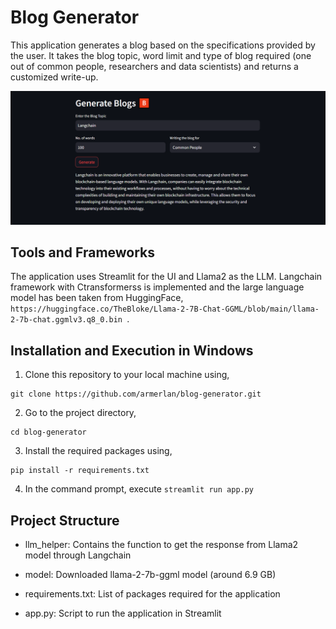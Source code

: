# Blog Generator

This application generates a blog based on the specifications provided by the user. It takes the blog topic, word limit and type of blog required (one out of common people, researchers and data scientists) and returns a customized write-up.

![](common_blog.png)

## Tools and Frameworks

The application uses Streamlit for the UI and Llama2 as the LLM. Langchain framework with Ctransformerss is implemented and the large language model has been taken from HuggingFace, ```https://huggingface.co/TheBloke/Llama-2-7B-Chat-GGML/blob/main/llama-2-7b-chat.ggmlv3.q8_0.bin ```.

## Installation and Execution in Windows

1. Clone this repository to your local machine using, 
```
git clone https://github.com/armerlan/blog-generator.git
```

2. Go to the project directory,
```
cd blog-generator
```

3. Install the required packages using,
```
pip install -r requirements.txt
```

4. In the command prompt, execute ```streamlit run app.py```

## Project Structure

- llm_helper: Contains the function to get the response from Llama2 model through Langchain

- model: Downloaded llama-2-7b-ggml model (around 6.9 GB)

- requirements.txt: List of packages required for the application

- app.py: Script to run the application in Streamlit
